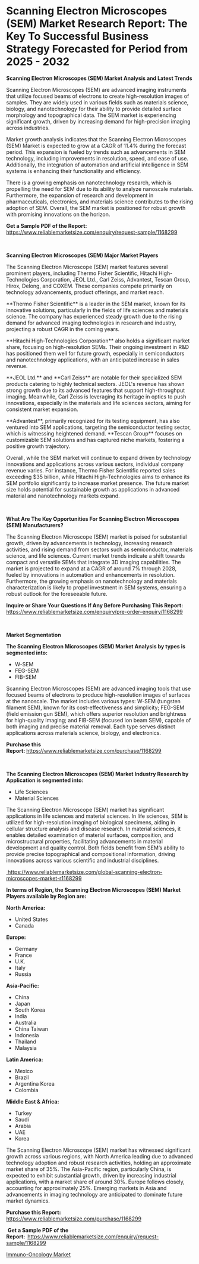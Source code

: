 <p><h1>Scanning Electron Microscopes (SEM) Market Research Report: The Key To Successful Business Strategy Forecasted for Period from 2025 - 2032</h1></p><p><strong>Scanning Electron Microscopes (SEM) Market Analysis and Latest Trends</strong></p>
<p><p>Scanning Electron Microscopes (SEM) are advanced imaging instruments that utilize focused beams of electrons to create high-resolution images of samples. They are widely used in various fields such as materials science, biology, and nanotechnology for their ability to provide detailed surface morphology and topographical data. The SEM market is experiencing significant growth, driven by increasing demand for high-precision imaging across industries.</p><p>Market growth analysis indicates that the Scanning Electron Microscopes (SEM) Market is expected to grow at a CAGR of 11.4% during the forecast period. This expansion is fueled by trends such as advancements in SEM technology, including improvements in resolution, speed, and ease of use. Additionally, the integration of automation and artificial intelligence in SEM systems is enhancing their functionality and efficiency. </p><p>There is a growing emphasis on nanotechnology research, which is propelling the need for SEM due to its ability to analyze nanoscale materials. Furthermore, the expansion of research and development in pharmaceuticals, electronics, and materials science contributes to the rising adoption of SEM. Overall, the SEM market is positioned for robust growth with promising innovations on the horizon.</p></p>
<p><strong>Get a Sample PDF of the Report:&nbsp;</strong> <a href="https://www.reliablemarketsize.com/enquiry/request-sample/1168299?utm_campaign=2113&utm_medium=2&utm_source=Github&utm_content=ia&utm_term=29032025&utm_id=scanning-electron-microscopes-sem">https://www.reliablemarketsize.com/enquiry/request-sample/1168299</a></p>
<p>&nbsp;</p>
<p><strong>Scanning Electron Microscopes (SEM) Major Market Players</strong></p>
<p><p>The Scanning Electron Microscope (SEM) market features several prominent players, including Thermo Fisher Scientific, Hitachi High-Technologies Corporation, JEOL Ltd., Carl Zeiss, Advantest, Tescan Group, Hirox, Delong, and COXEM. These companies compete primarily on technology advancements, product offerings, and market reach.</p><p>**Thermo Fisher Scientific** is a leader in the SEM market, known for its innovative solutions, particularly in the fields of life sciences and materials science. The company has experienced steady growth due to the rising demand for advanced imaging technologies in research and industry, projecting a robust CAGR in the coming years.</p><p>**Hitachi High-Technologies Corporation** also holds a significant market share, focusing on high-resolution SEMs. Their ongoing investment in R&D has positioned them well for future growth, especially in semiconductors and nanotechnology applications, with an anticipated increase in sales revenue.</p><p>**JEOL Ltd.** and **Carl Zeiss** are notable for their specialized SEM products catering to highly technical sectors. JEOL's revenue has shown strong growth due to its advanced features that support high-throughput imaging. Meanwhile, Carl Zeiss is leveraging its heritage in optics to push innovations, especially in the materials and life sciences sectors, aiming for consistent market expansion.</p><p>**Advantest**, primarily recognized for its testing equipment, has also ventured into SEM applications, targeting the semiconductor testing sector, which is witnessing heightened demand. **Tescan Group** focuses on customizable SEM solutions and has captured niche markets, fostering a positive growth trajectory.</p><p>Overall, while the SEM market will continue to expand driven by technology innovations and applications across various sectors, individual company revenue varies. For instance, Thermo Fisher Scientific reported sales exceeding $35 billion, while Hitachi High-Technologies aims to enhance its SEM portfolio significantly to increase market presence. The future market size holds potential for sustainable growth as applications in advanced material and nanotechnology markets expand.</p></p>
<p>&nbsp;</p>
<p><strong>What Are The Key Opportunities For Scanning Electron Microscopes (SEM) Manufacturers?</strong></p>
<p><p>The Scanning Electron Microscope (SEM) market is poised for substantial growth, driven by advancements in technology, increasing research activities, and rising demand from sectors such as semiconductor, materials science, and life sciences. Current market trends indicate a shift towards compact and versatile SEMs that integrate 3D imaging capabilities. The market is projected to expand at a CAGR of around 7% through 2028, fueled by innovations in automation and enhancements in resolution. Furthermore, the growing emphasis on nanotechnology and materials characterization is likely to propel investment in SEM systems, ensuring a robust outlook for the foreseeable future.</p></p>
<p><strong>Inquire or Share Your Questions If Any Before Purchasing This Report:</strong> <a href="https://www.reliablemarketsize.com/enquiry/pre-order-enquiry/1168299?utm_campaign=2113&utm_medium=2&utm_source=Github&utm_content=ia&utm_term=29032025&utm_id=scanning-electron-microscopes-sem">https://www.reliablemarketsize.com/enquiry/pre-order-enquiry/1168299</a></p>
<p>&nbsp;</p>
<p><strong>Market Segmentation</strong></p>
<p><strong>The Scanning Electron Microscopes (SEM) Market Analysis by types is segmented into:</strong></p>
<p><ul><li>W-SEM</li><li>FEG-SEM</li><li>FIB-SEM</li></ul></p>
<p><p>Scanning Electron Microscopes (SEM) are advanced imaging tools that use focused beams of electrons to produce high-resolution images of surfaces at the nanoscale. The market includes various types: W-SEM (tungsten filament SEM), known for its cost-effectiveness and simplicity; FEG-SEM (field emission gun SEM), which offers superior resolution and brightness for high-quality imaging; and FIB-SEM (focused ion beam SEM), capable of both imaging and precise material removal. Each type serves distinct applications across materials science, biology, and electronics.</p></p>
<p><strong>Purchase this Report:&nbsp;</strong><a href="https://www.reliablemarketsize.com/purchase/1168299?utm_campaign=2113&utm_medium=2&utm_source=Github&utm_content=ia&utm_term=29032025&utm_id=scanning-electron-microscopes-sem">https://www.reliablemarketsize.com/purchase/1168299</a></p>
<p>&nbsp;</p>
<p><strong>The Scanning Electron Microscopes (SEM) Market Industry Research by Application is segmented into:</strong></p>
<p><ul><li>Life Sciences</li><li>Material Sciences</li></ul></p>
<p><p>The Scanning Electron Microscope (SEM) market has significant applications in life sciences and material sciences. In life sciences, SEM is utilized for high-resolution imaging of biological specimens, aiding in cellular structure analysis and disease research. In material sciences, it enables detailed examination of material surfaces, composition, and microstructural properties, facilitating advancements in material development and quality control. Both fields benefit from SEM’s ability to provide precise topographical and compositional information, driving innovations across various scientific and industrial disciplines.</p></p>
<p><a href="https://www.reliablemarketsize.com/global-scanning-electron-microscopes-market-r1168299?utm_campaign=2113&utm_medium=2&utm_source=Github&utm_content=ia&utm_term=29032025&utm_id=scanning-electron-microscopes-sem">&nbsp;https://www.reliablemarketsize.com/global-scanning-electron-microscopes-market-r1168299</a></p>
<p><strong>In terms of Region, the Scanning Electron Microscopes (SEM) Market Players available by Region are:</strong></p>
<p>
    <p> <strong> North America: </strong>
        <ul>
            <li>United States</li>
            <li>Canada</li>
        </ul>
        </p> 
    <p> <strong> Europe: </strong>
        <ul>
            <li>Germany</li>
            <li>France</li>
            <li>U.K.</li>
            <li>Italy</li>
            <li>Russia</li>
        </ul>
        </p> 
    <p> <strong> Asia-Pacific: </strong>
        <ul>
            <li>China</li>
            <li>Japan</li>
            <li>South Korea</li>
            <li>India</li>
            <li>Australia</li>
            <li>China Taiwan</li>
            <li>Indonesia</li>
            <li>Thailand</li>
            <li>Malaysia</li>
        </ul>
        </p> 
    <p> <strong> Latin America: </strong>
        <ul>
            <li>Mexico</li>
            <li>Brazil</li>
            <li>Argentina Korea</li>
            <li>Colombia</li>
        </ul>
        </p> 
    <p> <strong> Middle East & Africa: </strong>
        <ul>
            <li>Turkey</li>
            <li>Saudi</li>
            <li>Arabia</li>
            <li>UAE</li>
            <li>Korea</li>
        </ul>
    </p>
    </p>
<p><p>The Scanning Electron Microscope (SEM) market has witnessed significant growth across various regions, with North America leading due to advanced technology adoption and robust research activities, holding an approximate market share of 35%. The Asia-Pacific region, particularly China, is expected to exhibit substantial growth, driven by increasing industrial applications, with a market share of around 30%. Europe follows closely, accounting for approximately 25%. Emerging markets in Asia and advancements in imaging technology are anticipated to dominate future market dynamics.</p></p>
<p><strong>Purchase this Report: </strong><a href="https://www.reliablemarketsize.com/purchase/1168299?utm_campaign=2113&utm_medium=2&utm_source=Github&utm_content=ia&utm_term=29032025&utm_id=scanning-electron-microscopes-sem">https://www.reliablemarketsize.com/purchase/1168299</a></p>
<p>&nbsp;<strong>Get a Sample PDF of the Report:&nbsp;&nbsp;</strong><a href="https://www.reliablemarketsize.com/enquiry/request-sample/1168299?utm_campaign=2113&utm_medium=2&utm_source=Github&utm_content=ia&utm_term=29032025&utm_id=scanning-electron-microscopes-sem">https://www.reliablemarketsize.com/enquiry/request-sample/1168299</a></p>
<p><strong></strong></p>
<p><p><a href="https://github.com/dringals/Market-Research-Report-List-6/blob/main/immuno-oncology-market.md?utm_campaign=2113&utm_medium=2&utm_source=Github&utm_content=ia&utm_term=29032025&utm_id=scanning-electron-microscopes-sem">Immuno-Oncology Market</a></p></p>